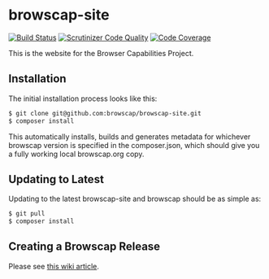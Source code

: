 browscap-site
=================

[![Build Status](https://travis-ci.org/browscap/browscap-site.svg?branch=master)](https://travis-ci.org/browscap/browscap-site) [![Scrutinizer Code Quality](https://scrutinizer-ci.com/g/browscap/browscap-site/badges/quality-score.png?b=master)](https://scrutinizer-ci.com/g/browscap/browscap-site/?branch=master) [![Code Coverage](https://scrutinizer-ci.com/g/browscap/browscap-site/badges/coverage.png?b=master)](https://scrutinizer-ci.com/g/browscap/browscap-site/?branch=master)

This is the website for the Browser Capabilities Project.

Installation
------------

The initial installation process looks like this:

```bash
$ git clone git@github.com:browscap/browscap-site.git
$ composer install
```

This automatically installs, builds and generates metadata for whichever browscap version is specified in the composer.json, which should give you a fully working local browscap.org copy.

Updating to Latest
------------------

Updating to the latest browscap-site and browscap should be as simple as:

```bash
$ git pull
$ composer install
```

Creating a Browscap Release
---------------------------

Please see [this wiki article](https://github.com/browscap/browscap/wiki/Public-release-procedure).
